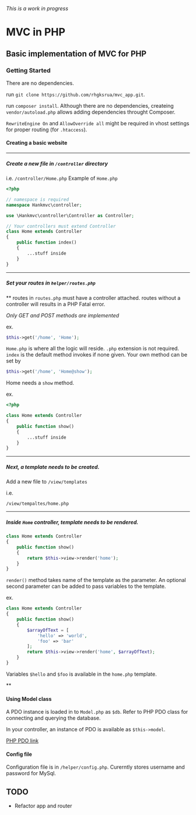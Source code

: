 
_This is a work in progress_

# MVC in PHP


## Basic implementation of MVC for PHP

### Getting Started

There are no dependencies.

run `git clone https://github.com/rhgksrua/mvc_app.git`.

run `composer install`. Although there are no dependencies, createing `vendor/autoload.php` allows adding dependencies throught Composer.

`RewriteEngine On` and `AllowOverride all` might be required in vhost settings for proper routing (for `.htaccess`).

#### Creating a basic website
---

##### Create a new file in `/controller` directory

i.e. `/controller/Home.php`
Example of `Home.php`
```php
<?php

// namespace is required
namespace Hankmvc\controller;

use \Hankmvc\controller\Controller as Controller;

// Your controllers must extend Controller
class Home extends Controller
{
    public function index()
    {
        ...stuff inside
    }
}
```
***

##### Set your routes in `helper/routes.php`

** routes in `routes.php` must have a controller attached.  routes without a controller will results in a PHP Fatal error.

*Only GET and POST methods are implemented*

ex.

```php
$this->get('/home', 'Home');
```
`Home.php` is where all the logic will reside. `.php` extension is not required.
`index` is the default method invokes if none given.
Your own method can be set by
```php
$this->get('/home', 'Home@show');
```
Home needs a `show` method.

ex.
```php
<?php

class Home extends Controller
{
    public function show()
    {
        ...stuff inside
    }
}
```
***
##### Next, a template needs to be created.

Add a new file to `/view/templates`

i.e.

`/view/tempaltes/home.php`

***
##### Inside `Home` controller, template needs to be rendered.
```php
class Home extends Controller
{
    public function show()
    {
        return $this->view->render('home');
    }
}
```
`render()` method takes name of the template as the parameter.
An optional second parameter can be added to pass variables to the template.

ex.
```php
class Home extends Controller
{
    public function show()
    {
        $arrayOfText = [
            'hello' => 'world',
            'foo' => 'bar'
        ];
        return $this->view->render('home', $arrayOfText);
    }
}
```

Variables `$hello` and `$foo` is available in the `home.php` template.

**
#### Using Model class
A PDO instance is loaded in to `Model.php` as `$db`.  Refer to PHP PDO class for connecting and querying the database. 

In your controller, an instance of PDO is available as `$this->model`.

[PHP PDO link](http://php.net/manual/en/book.pdo.php)

#### Config file

Configuration file is in `/helper/config.php`.  Curerntly stores username and password for MySql.

## TODO

* Refactor app and router
